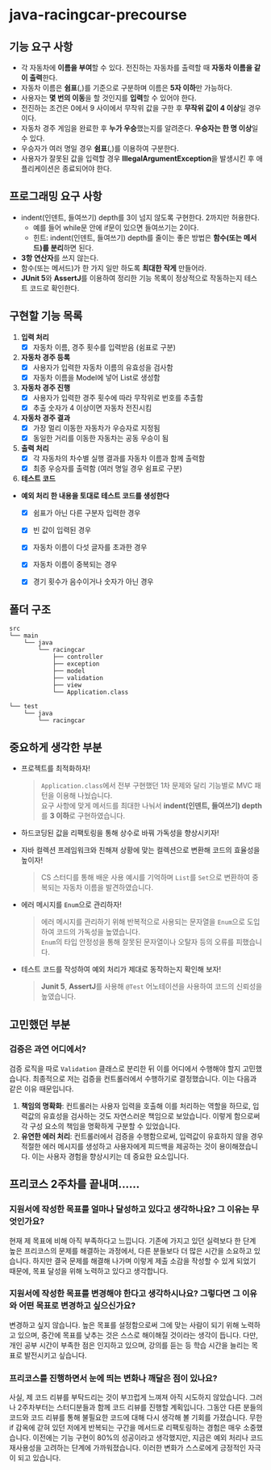 # java-racingcar-precourse

## 기능 요구 사항
- 각 자동차에 **이름을 부여**할 수 있다. 전진하는 자동차를 출력할 때 **자동차 이름을 같이 출력**한다.
- 자동차 이름은 **쉼표**(,)를 기준으로 구분하며 이름은 **5자 이하**만 가능하다.
- 사용자는 **몇 번의 이동**을 할 것인지를 **입력**할 수 있어야 한다.
- 전진하는 조건은 0에서 9 사이에서 무작위 값을 구한 후 **무작위 값이 4 이상**일 경우이다.
- 자동차 경주 게임을 완료한 후 **누가 우승**했는지를 알려준다. **우승자는 한 명 이상**일 수 있다.
- 우승자가 여러 명일 경우 **쉼표**(,)를 이용하여 구분한다.
- 사용자가 잘못된 값을 입력할 경우 **IllegalArgumentException**을 발생시킨 후 애플리케이션은 종료되어야 한다.

## 프로그래밍 요구 사항
- indent(인덴트, 들여쓰기) depth를 3이 넘지 않도록 구현한다. 2까지만 허용한다.
  - 예를 들어 while문 안에 if문이 있으면 들여쓰기는 2이다.
  - 힌트: indent(인덴트, 들여쓰기) depth를 줄이는 좋은 방법은 **함수(또는 메서드)를 분리**하면 된다.
- **3항 연산자**를 쓰지 않는다.
- 함수(또는 메서드)가 한 가지 일만 하도록 **최대한 작게** 만들어라.
- **JUnit 5**와 **AssertJ**를 이용하여 정리한 기능 목록이 정상적으로 작동하는지 테스트 코드로 확인한다.

## 구현할 기능 목록
1. **입력 처리**
   - [x] 자동차 이름, 경주 횟수를 입력받음 (쉼표로 구분)

2. **자동차 경주 등록**
   - [x] 사용자가 입력한 자동차 이름의 유효성을 검사함  
   - [x] 자동차 이름을 Model에 넣어 List로 생성함

3. **자동차 경주 진행**
   - [x] 사용자가 입력한 경주 횟수에 따라 무작위로 번호를 추출함  
   - [x] 추출 숫자가 4 이상이면 자동차 전진시킴

4. **자동차 경주 결과**
   - [x] 가장 멀리 이동한 자동차가 우승자로 지정됨  
   - [x] 동일한 거리를 이동한 자동차는 공동 우승이 됨

5. **출력 처리**
   - [x] 각 자동차의 차수별 실행 결과를 자동차 이름과 함께 출력함  
   - [x] 최종 우승자를 출력함 (여러 명일 경우 쉼표로 구분)

6. **테스트 코드**
- **예외 처리 한 내용을 토대로 테스트 코드를 생성한다**
   - [x] 쉼표가 아닌 다른 구분자 입력한 경우  
   - [x] 빈 값이 입력된 경우  
   - [x] 자동차 이름이 다섯 글자를 초과한 경우  
   - [x] 자동차 이름이 중복되는 경우  
   - [x] 경기 횟수가 음수이거나 숫자가 아닌 경우
 

## 폴더 구조

```
src
└── main
    └── java
        └── racingcar
            ├── controller
            ├── exception
            ├── model
            ├── validation
            ├── view
            └── Application.class

└── test
    └── java
        └── racingcar

 ```

## 중요하게 생각한 부분
- 프로젝트를 최적화하자!
  > `Application.class`에서 전부 구현했던 1차 문제와 달리 기능별로 MVC 패턴을 이용해 나눴습니다. <br>
  > 요구 사항에 맞게 메서드를 최대한 나눠서 **indent(인덴트, 들여쓰기) depth**를 **3 이하**로 구현하였습니다.
  
- 하드코딩된 값을 리팩토링을 통해 상수로 바꿔 가독성을 향상시키자!
  
- 자바 컬렉션 프레임워크와 친해져 상황에 맞는 컬렉션으로 변환해 코드의 효율성을 높이자!
  > CS 스터디를 통해 배운 사용 예시를 기억하며 `List`를 `Set`으로 변환하여 중복되는 자동차 이름을 발견하였습니다.

- 에러 메시지를 `Enum`으로 관리하자!
  > 에러 메시지를 관리하기 위해 반복적으로 사용되는 문자열을 `Enum`으로 도입하여 코드의 가독성을 높였습니다. <br>
  > `Enum`의 타입 안정성을 통해 잘못된 문자열이나 오탈자 등의 오류를 피했습니다.

- 테스트 코드를 작성하여 예외 처리가 제대로 동작하는지 확인해 보자!
  > **Junit 5**, **AssertJ**를 사용해 `@Test` 어노테이션을 사용하여 코드의 신뢰성을 높였습니다.

## 고민했던 부분
### 검증은 과연 어디에서?
검증 로직을 따로 `Validation` 클래스로 분리한 뒤 이를 어디에서 수행해야 할지 고민했습니다. 최종적으로 저는 검증을 컨트롤러에서 수행하기로 결정했습니다. 이는 다음과 같은 이유 때문입니다.

1. **책임의 명확화**: 컨트롤러는 사용자 입력을 호출해 이를 처리하는 역할을 하므로, 입력값의 유효성을 검사하는 것도 자연스러운 책임으로 보았습니다. 이렇게 함으로써 각 구성 요소의 책임을 명확하게 구분할 수 있었습니다.
2. **유연한 에러 처리**: 컨트롤러에서 검증을 수행함으로써, 입력값이 유효하지 않을 경우 적절한 에러 메시지를 생성하고 사용자에게 피드백을 제공하는 것이 용이해졌습니다. 이는 사용자 경험을 향상시키는 데 중요한 요소입니다.

## 프리코스 2주차를 끝내며......
### 지원서에 작성한 목표를 얼마나 달성하고 있다고 생각하나요? 그 이유는 무엇인가요?
현재 제 목표에 비해 아직 부족하다고 느낍니다. 기존에 가지고 있던 실력보다 한 단계 높은 프리코스의 문제를 해결하는 과정에서, 다른 분들보다 더 많은 시간을 소요하고 있습니다. 하지만 결국 문제를 해결해 나가며 이렇게 제출 소감을 작성할 수 있게 되었기 때문에, 목표 달성을 위해 노력하고 있다고 생각합니다.<br>

### 지원서에 작성한 목표를 변경해야 한다고 생각하시나요? 그렇다면 그 이유와 어떤 목표로 변경하고 싶으신가요?
변경하고 싶지 않습니다. 높은 목표를 설정함으로써 그에 맞는 사람이 되기 위해 노력하고 있으며, 중간에 목표를 낮추는 것은 스스로 해이해질 것이라는 생각이 듭니다. 다만, 개인 공부 시간이 부족한 점은 인지하고 있으며, 강의를 듣는 등 학습 시간을 늘리는 목표로 발전시키고 싶습니다. <br>

### 프리코스를 진행하면서 눈에 띄는 변화나 깨달은 점이 있나요?
사실, 제 코드 리뷰를 부탁드리는 것이 부끄럽게 느껴져 아직 시도하지 않았습니다. 그러나 2주차부터는 스터디분들과 함께 코드 리뷰를 진행할 계획입니다. 그동안 다른 분들의 코드와 코드 리뷰를 통해 불필요한 코드에 대해 다시 생각해 볼 기회를 가졌습니다. 무한 if 감옥에 갇혀 있던 저에게 반복되는 구간을 메서드로 리팩토링하는 경험은 매우 소중했습니다. 이전에는 기능 구현이 80%의 성공이라고 생각했지만, 지금은 예외 처리나 코드 재사용성을 고려하는 단계에 가까워졌습니다. 이러한 변화가 스스로에게 긍정적인 자극이 되고 있습니다.
